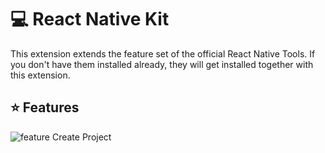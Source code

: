# :computer: React Native Kit

This extension extends the feature set of the official React Native Tools. If you don't have them installed already, they will get installed together with this extension.

## :star: Features

![feature Create Project](images/feature-create-project.png)
